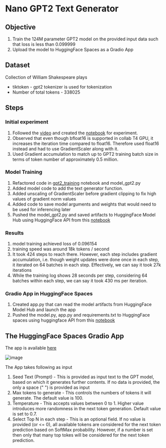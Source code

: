 # Nano GPT2 Text Generator

## Objective

1. Train the 124M parameter GPT2 model on the provided input data such that loss is less than 0.099999
2. Upload the model to HuggingFace Spaces as a Gradio App

## Dataset
Collection of William Shakespeare plays
- tiktoken - gpt2 tokenizer is used for tokenization
- Number of total tokens - 338025

## Steps

### Initial experiment

1. Followed the [video](https://www.youtube.com/watch?v=l8pRSuU81PU) and created the [notebook](https://github.com/sayanbanerjee32/TASI_ERAv2_S21/blob/main/gpt2_experiments.ipynb) for experiment.
2. Observed that even though bfloat16 is supported in collab T4 GPU, it increases the iteration time compared to float16. Therefore used float16 instead and had to use GradientScaler along with it.
3. Used Gradient accumulation to match up to GPT2 training batch size in terms of token number of approximately 0.5 million.


### Model Training
1. Refactored code in [gpt2_training](https://github.com/sayanbanerjee32/TASI_ERAv2_S21/blob/main/gpt2_training_cusom_input.ipynb) notebook and model_gpt2.py
2. Added model code to add the text generator function.
3. Added unscaling of GradientScaler before gradient clipping to fix high values of gradient norm values
4. Added code to save model arguments and weights that would need to be used for inferencing later
5. Pushed the model_gpt2.py and saved artifacts to HuggingFace Model Hub using HuggingFace API from this [notebook](https://github.com/sayanbanerjee32/TASI_ERAv2_S21/blob/main/gpt2_training_cusom_input.ipynb)

### Results
1. model training achieved loss of 0.096154 
2. training speed was around 18k tokens / second
3. It took 424 steps to reach there. However, each step includes gradient accumulation, i.e. though weight updates were done once in each step, it iterated on 64 batches in each step. Effectively, we can say it took 27k iterations
4. While the training log shows 28 seconds per step, considering 64 batches within each step, we can say it took 430 ms per iteration.

### Gradio App in HuggingFace Spaces
1. Created app.py that can read the model artifacts from HuggingFace Model Hub and launch the app
2. Pushed the model.py, app.py and requirements.txt to HuggingFace spaces using huggingface API from this [notebook](https://github.com/sayanbanerjee32/TASI_ERAv2_S21/blob/main/gpt2_gradio.ipynb)

## The HuggingFace Spaces Gradio App

The app is available [here](https://huggingface.co/spaces/sayanbanerjee32/nanogpt2_text_generator)  

![image](https://github.com/sayanbanerjee32/TASI_ERAv2_S21/assets/11560595/4cfc4213-7b0a-418b-bc5c-6fd828022d16)

The App takes following as input 
1. Seed Text (Prompt) - This is provided as input text to the GPT model, based on which it generates further contents. If no data is provided, the only a space (" ") is provided as input
2. Max tokens to generate - This controls the numbers of tokens it will generate. The default value is 100.
3. Temperature - This accepts values between 0 to 1. Higher value introduces more randomness in the next token generation. Default value is set to 0.7.
4. Select Top N in each step - This is an optional field. If no value is provided (or <= 0), all available tokens are considered for the next token prediction based on SoftMax probability. However, if a number is set then only that many top tokes will be considered for the next token prediction.
